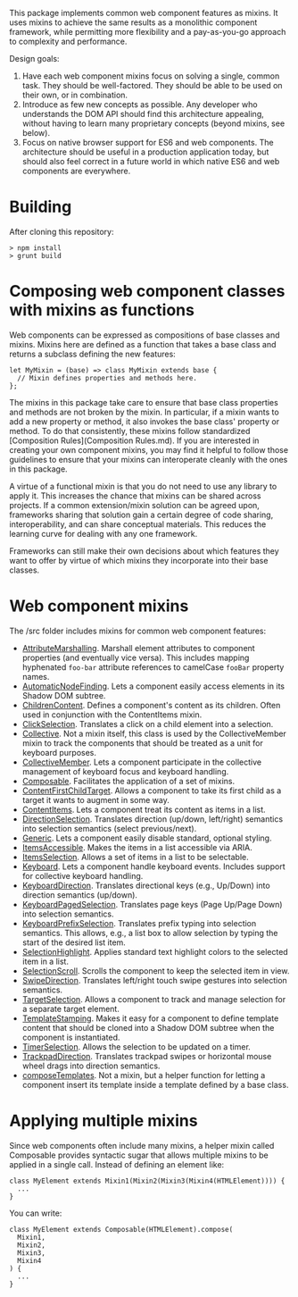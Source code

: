 This package implements common web component features as mixins. It uses mixins
to achieve the same results as a monolithic component framework, while
permitting more flexibility and a pay-as-you-go approach to complexity and
performance.

Design goals:

1. Have each web component mixins focus on solving a single, common task. They
   should be well-factored. They should be able to be used on their own, or in
   combination.
2. Introduce as few new concepts as possible. Any developer who understands the
   DOM API should find this architecture appealing, without having to learn many
   proprietary concepts (beyond mixins, see below).
3. Focus on native browser support for ES6 and web components. The architecture
   should be useful in a production application today, but should also feel
   correct in a future world in which native ES6 and web components are
   everywhere.


# Building

After cloning this repository:

    > npm install
    > grunt build


# Composing web component classes with mixins as functions

Web components can be expressed as compositions of base classes and mixins.
Mixins here are defined as a function that takes a base class and returns a
subclass defining the new features:

    let MyMixin = (base) => class MyMixin extends base {
      // Mixin defines properties and methods here.
    };

The mixins in this package take care to ensure that base class properties and
methods are not broken by the mixin. In particular, if a mixin wants to add a
new property or method, it also invokes the base class' property or method. To
do that consistently, these mixins follow standardized [Composition
Rules](Composition Rules.md). If you are interested in creating your own
component mixins, you may find it helpful to follow those guidelines to ensure
that your mixins can interoperate cleanly with the ones in this package.

A virtue of a functional mixin is that you do not need to use any library to
apply it. This increases the chance that mixins can be shared across projects.
If a common extension/mixin solution can be agreed upon, frameworks sharing that
solution gain a certain degree of code sharing, interoperability, and can share
conceptual materials. This reduces the learning curve for dealing with any one
framework.

Frameworks can still make their own decisions about which features they want to
offer by virtue of which mixins they incorporate into their base classes.


# Web component mixins

The /src folder includes mixins for common web component features:

* [AttributeMarshalling](src/AttributeMarshalling.js).
  Marshall element attributes to component properties (and eventually vice
  versa). This includes mapping hyphenated `foo-bar` attribute references to
  camelCase `fooBar` property names.
* [AutomaticNodeFinding](src/AutomaticNodeFinding.js).
  Lets a component easily access elements in its Shadow DOM subtree.
* [ChildrenContent](src/ChildrenContent.js).
  Defines a component's content as its children. Often used in conjunction with
  the ContentItems mixin.
* [ClickSelection](src/ClickSelection.js).
  Translates a click on a child element into a selection.
* [Collective](src/Collective.js).
  Not a mixin itself, this class is used by the CollectiveMember mixin to track
  the components that should be treated as a unit for keyboard purposes.
* [CollectiveMember](src/CollectiveMember.js).
  Lets a component participate in the collective management of keyboard focus
  and keyboard handling.
* [Composable](src/Composable.js).
  Facilitates the application of a set of mixins.
* [ContentFirstChildTarget](src/ContentFirstChildTarget.js).
  Allows a component to take its first child as a target it wants to augment in
  some way.
* [ContentItems](src/ContentItems.js).
  Lets a component treat its content as items in a list.
* [DirectionSelection](src/DirectionSelection.js).
  Translates direction (up/down, left/right) semantics into selection semantics
  (select previous/next).
* [Generic](src/Generic.js).
  Lets a component easily disable standard, optional styling.
* [ItemsAccessible](src/ItemsAccessible.js).
  Makes the items in a list accessible via ARIA.
* [ItemsSelection](src/ItemsSelection.js).
  Allows a set of items in a list to be selectable.
* [Keyboard](src/Keyboard.js).
  Lets a component handle keyboard events. Includes support for collective
  keyboard handling.
* [KeyboardDirection](src/KeyboardDirection.js).
  Translates directional keys (e.g., Up/Down) into direction semantics
  (up/down).
* [KeyboardPagedSelection](src/KeyboardPagedSelection.js).
  Translates page keys (Page Up/Page Down) into selection semantics.
* [KeyboardPrefixSelection](src/KeyboardPrefixSelection.js).
  Translates prefix typing into selection semantics. This allows, e.g., a list
  box to allow selection by typing the start of the desired list item.
* [SelectionHighlight](src/SelectionHighlight.js).
  Applies standard text highlight colors to the selected item in a list.
* [SelectionScroll](src/SelectionScroll.js).
  Scrolls the component to keep the selected item in view.
* [SwipeDirection](src/SwipeDirection.js).
  Translates left/right touch swipe gestures into selection semantics.
* [TargetSelection](src/TargetSelection.js).
  Allows a component to track and manage selection for a separate target
  element.
* [TemplateStamping](src/TemplateStamping.js).
  Makes it easy for a component to define template content that should be cloned
  into a Shadow DOM subtree when the component is instantiated.
* [TimerSelection](src/TimerSelection.js).
  Allows the selection to be updated on a timer.
* [TrackpadDirection](src/TrackpadDirection.js).
  Translates trackpad swipes or horizontal mouse wheel drags into direction
  semantics.
* [composeTemplates](src/composeTemplates.js).
  Not a mixin, but a helper function for letting a component insert its template
  inside a template defined by a base class.


# Applying multiple mixins

Since web components often include many mixins, a helper mixin called Composable
provides syntactic sugar that allows multiple mixins to be applied in a single
call. Instead of defining an element like:

    class MyElement extends Mixin1(Mixin2(Mixin3(Mixin4(HTMLElement)))) {
      ...
    }

You can write:

    class MyElement extends Composable(HTMLElement).compose(
      Mixin1,
      Mixin2,
      Mixin3,
      Mixin4
    ) {
      ...
    }
